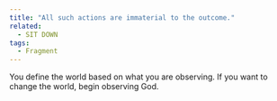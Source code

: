 ```yaml
---
title: "All such actions are immaterial to the outcome."
related:
  - SIT DOWN
tags:
  - Fragment
---
```

You define the world based on what you are observing.
If you want to change the world, begin observing God.